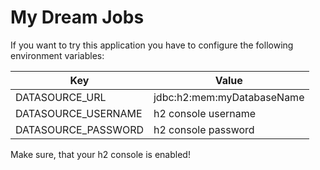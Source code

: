 # My Dream Jobs

If you want to try this application you have to configure the following environment variables:

| Key | Value |
| --- | ----- |
|DATASOURCE_URL | jdbc:h2:mem:myDatabaseName |
|DATASOURCE_USERNAME | h2 console username |
|DATASOURCE_PASSWORD | h2 console password |

Make sure, that your h2 console is enabled!